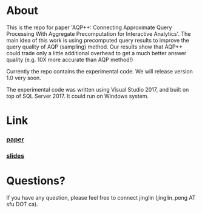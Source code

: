 # About
This is the repo for paper 'AQP++: Connecting Approximate Query Processing With Aggregate Precomputation for Interactive Analytics'. The main idea of this work is using precomputed query results to improve the query quality of AQP (sampling) method. Our results show that AQP++ could trade only a little additional overhead to get a much better answer quality (e.g. 10X more accurate than AQP method!)  

Currently the repo contains the experimental code. We will release version 1.0 very soon.

The experimental code was written using Visual Studio 2017, and built on top of SQL Server 2017. It could run on Windows system.  

# Link
### <a href="../master/SIGMOD2018_AQP%2B%2B_paper.pdf" target="_blank">paper</a>

### <a href="../master/SIGMOD2018_AQP%2B%2B_slides.pdf" target="_blank">slides</a>

# Questions?
If you have any question, please feel free to connect jinglin (jinglin_peng AT sfu DOT ca).
